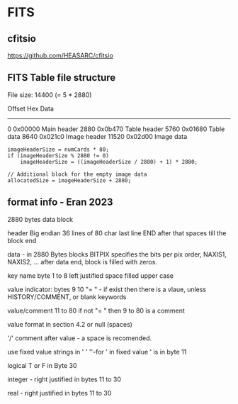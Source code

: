 # FITS

## cfitsio

https://github.com/HEASARC/cfitsio


## FITS Table file structure


File size: 14400 (= 5 * 2880)

Offset	Hex			Data
------	----		-------
0		0x00000		Main header
2880	0x0b470		Table header
5760	0x01680		Table data
8640	0x021c0		Image header
11520	0x02d00		Image data




    imageHeaderSize = numCards * 80;
    if (imageHeaderSize % 2880 != 0) 
        imageHeaderSize = ((imageHeaderSize / 2880) + 1) * 2880;  

    // Additional block for the empty image data
    allocatedSize = imageHeaderSize + 2880;





##  format info - Eran 2023

2880 bytes data block

header Big endian
36 lines of 80 char
last line END
after that spaces till the block end

data - in 2880 Bytes blocks
BITPIX specifies the bits per pix
order, NAXIS1, NAXIS2, ...
after data end, block is filled with zeros.

key name byte 1 to 8
left justified
space filled
upper case

value indicator: bytes 9 10 "= " - if exist then there is a vlaue, unless HISTORY/COMMENT, or blank keywords

value/comment 11 to 80
if not "= " then 9 to 80 is a comment

value format in section 4.2
or null (spaces)

'/' comment after value - a space is recomended.

use fixed value 
strings in ' '  ''-for '
in fixed value ' is in byte 11

logical T or F in Byte 30

integer - right justified in bytes 11 to 30

real -  right justified in bytes 11 to 30

